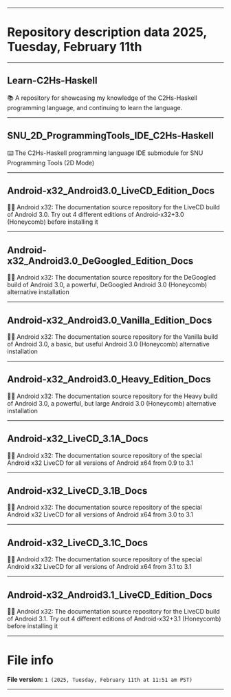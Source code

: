 
***

# Repository description data 2025, Tuesday, February 11th

---

## Learn-C2Hs-Haskell

📚️ A repository for showcasing my knowledge of the C2Hs-Haskell programming language, and continuing to learn the language. 

---

## SNU_2D_ProgrammingTools_IDE_C2Hs-Haskell

⌨️ The C2Hs-Haskell programming language IDE submodule for SNU Programming Tools (2D Mode)

---

## Android-x32_Android3.0_LiveCD_Edition_Docs

🤖️📖️ Android x32: The documentation source repository for the LiveCD build of Android 3.0. Try out 4 different editions of Android-x32+3.0 (Honeycomb) before installing it 

---

## Android-x32_Android3.0_DeGoogled_Edition_Docs

🤖️📖️ Android x32: The documentation source repository for the DeGoogled build of Android 3.0, a powerful, DeGoogled Android 3.0 (Honeycomb) alternative installation 

---

## Android-x32_Android3.0_Vanilla_Edition_Docs

🤖️📖️ Android x32: The documentation source repository for the Vanilla build of Android 3.0, a basic, but useful Android 3.0 (Honeycomb) alternative installation

---

## Android-x32_Android3.0_Heavy_Edition_Docs

🤖️📖️ Android x32: The documentation source repository for the Heavy build of Android 3.0, a powerful, but large Android 3.0 (Honeycomb) alternative installation

---

## Android-x32_LiveCD_3.1A_Docs

🤖️📖️ Android x32: The documentation source repository of the special Android x32 LiveCD for all versions of Android x64 from 0.9 to 3.1

---

## Android-x32_LiveCD_3.1B_Docs

🤖️📖️ Android x32: The documentation source repository of the special Android x32 LiveCD for all versions of Android x64 from 3.0 to 3.1

---

## Android-x32_LiveCD_3.1C_Docs

🤖️📖️ Android x32: The documentation source repository of the special Android x32 LiveCD for all versions of Android x64 from 3.1 to 3.1

---

## Android-x32_Android3.1_LiveCD_Edition_Docs

🤖️📖️ Android x32: The documentation source repository for the LiveCD build of Android 3.1. Try out 4 different editions of Android-x32+3.1 (Honeycomb) before installing it 

***

# File info

**File version:** `1 (2025, Tuesday, February 11th at 11:51 am PST)`

***

